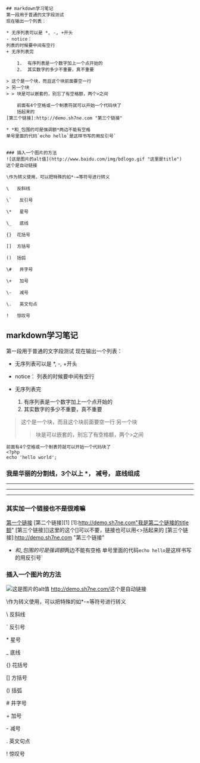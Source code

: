 <pre><code>## markdown学习笔记
第一段用于普通的文字段测试
现在输出一个列表：

* 无序列表可以是 *, -, +开头 
- notice：
列表的时候要中间有空行
+ 无序列表完

    1.  有序列表是一个数字加上一个点开始的
    2.  其实数字的多少不重要，真不重要

> 这个是一个块，而且这个块前面要空一行
> 另一个块
> > 块是可以嵌套的，别忘了有空格额，两个>之间

    前面有4个空格或一个制表符就可以开始一个代码块了
    <?php
    echo 'hello world';

### 我是华丽的分割线，3个以上 *， 减号， 底线组成
***
---
___

### 其实加一个链接也不是很难嘛
[第一个链接](http://demo.sh7ne.com"我是title")
[第二个链接][1]
[1]:http://demo.sh7ne.com"我是第二个链接的title额"
[第三个链接][]这里的这个[]可以不要，链接也可以用<>括起来的
[第三个链接]:http://demo.sh7ne.com "第三个链接"

* *和_包围的可是强调额*两边不能有空格
单号里面的代码`echo hello`是这样书写的用反引号`


### 插入一个图片的方法
![这是图片的alt值](http://www.baidu.com/img/bdlogo.gif "这里是title")
<http://demo.sh7ne.com/>这个是自动链接

\作为转义使用，可以把特殊的如*-=等符号进行转义

\   反斜线

\`   反引号

\*   星号

\_   底线

{}  花括号

[]  方括号

()  括弧

\#   井字号

\+   加号

\-   减号

\.   英文句点

!   惊叹号</code></pre>

## markdown学习笔记
第一段用于普通的文字段测试
现在输出一个列表：

* 无序列表可以是 *, -, +开头 
- notice：
列表的时候要中间有空行
+ 无序列表完

    1.  有序列表是一个数字加上一个点开始的
    2.  其实数字的多少不重要，真不重要

> 这个是一个块，而且这个块前面要空一行
> 另一个块
> > 块是可以嵌套的，别忘了有空格额，两个>之间

    前面有4个空格或一个制表符就可以开始一个代码块了
    <?php
    echo 'hello world';

### 我是华丽的分割线，3个以上 *， 减号， 底线组成
***
---
___

### 其实加一个链接也不是很难嘛
[第一个链接](http://demo.sh7ne.com"我是title")
[第二个链接][1]
[1]:http://demo.sh7ne.com"我是第二个链接的title额"
[第三个链接][]这里的这个[]可以不要，链接也可以用<>括起来的
[第三个链接]:http://demo.sh7ne.com "第三个链接"

* *和_包围的可是强调额*两边不能有空格
单号里面的代码`echo hello`是这样书写的用反引号`


### 插入一个图片的方法
![这是图片的alt值](http://www.baidu.com/img/bdlogo.gif "这里是title")
<http://demo.sh7ne.com/>这个是自动链接

\作为转义使用，可以把特殊的如*-=等符号进行转义

\   反斜线

\`   反引号

\*   星号

\_   底线

{}  花括号

[]  方括号

()  括弧

\#   井字号

\+   加号

\-   减号

\.   英文句点

!   惊叹号